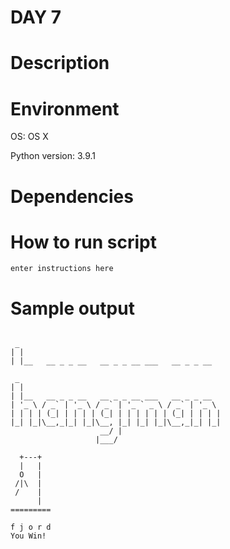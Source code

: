 
# DAY 7

# Description

# Environment
OS: OS X

Python version: 3.9.1

# Dependencies

# How to run script
```
enter instructions here
```

# Sample output
```
 
 _                                             
| |                                            
| |__   __ _ _ __   __ _ _ __ ___   __ _ _ __  
 
 _                                             
| |                                            
| |__   __ _ _ __   __ _ _ __ ___   __ _ _ __  
| '_ \ / _` | '_ \ / _` | '_ ` _ \ / _` | '_ \ 
| | | | (_| | | | | (_| | | | | | | (_| | | | |
|_| |_|\__,_|_| |_|\__, |_| |_| |_|\__,_|_| |_|
                    __/ |                      
                   |___/    

  +---+
  |   |
  O   |
 /|\  |
 /    |
      |
=========

f j o r d
You Win!
```
